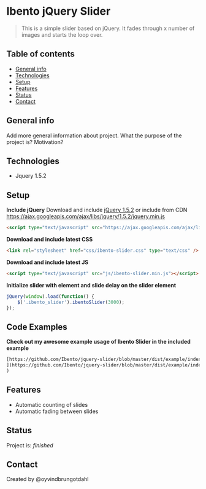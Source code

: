 # Ibento jQuery Slider
> This is a simple slider based on jQuery. It fades through x number of images and starts the loop over. 

## Table of contents
* [General info](#general-info)
* [Technologies](#technologies)
* [Setup](#setup)
* [Features](#features)
* [Status](#status)
* [Contact](#contact)

## General info
Add more general information about project. What the purpose of the project is? Motivation?

## Technologies
* Jquery 1.5.2

## Setup

__Include jQuery__
Download and include [jQuery 1.5.2](http://code.jquery.com/jquery-1.5.2.min.js) or include from CDN 
https://ajax.googleapis.com/ajax/libs/jquery/1.5.2/jquery.min.js

```html
<script type="text/javascript" src="https://ajax.googleapis.com/ajax/libs/jquery/1.5.2/jquery.min.js"></script>
```


__Download and include latest CSS__
```html
<link rel="stylesheet" href="css/ibento-slider.css" type="text/css" />
```

__Download and include latest JS__
```html
<script type="text/javascript" src="js/ibento-slider.min.js"></script>
```


__Initialize slider with element and slide delay on the slider element__
```javascript
jQuery(window).load(function() {
    $('.ibento_slider').ibentoSlider(3000);
});
```

## Code Examples

__Check out my awesome example usage of Ibento Slider in the included example__
```html
[https://github.com/Ibento/jquery-slider/blob/master/dist/example/index.html
](https://github.com/Ibento/jquery-slider/blob/master/dist/example/index.html
)
```

## Features
* Automatic counting of slides
* Automatic fading between slides



## Status
Project is: _finished_


## Contact
Created by @oyvindbrungotdahl
